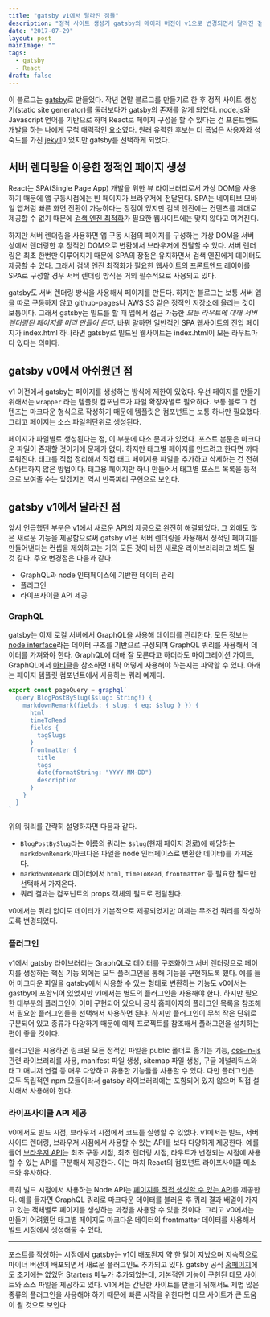 ```yaml
---
title: "gatsby v1에서 달라진 점들"
description: "정적 사이트 생성기 gatsby의 메이저 버전이 v1으로 변경되면서 달라진 점에 대한 글."
date: "2017-07-29"
layout: post
mainImage: ""
tags:
  - gatsby
  - React
draft: false
---
```


이 블로그는 [gatsby](https://www.gatsbyjs.org/)로 만들었다. 작년 연말 블로그를 만들기로 한 후 정적 사이트 생성기(static site generator)를 둘러보다가 gatsby의 존재를 알게 되었다. node.js와 Javascript 언어를 기반으로 하며 React로 페이지 구성을 할 수 있다는 건 프론트엔드 개발을 하는 나에게 무척 매력적인 요소였다. 원래 유력한 후보는 더 폭넓은 사용자와 성숙도를 가진 [jekyll](https://jekyllrb.com/)이었지만 gatsby를 선택하게 되었다.

## 서버 렌더링을 이용한 정적인 페이지 생성

React는 SPA(Single Page App) 개발을 위한 뷰 라이브러리로서 가상 DOM을 사용하기 때문에 앱 구동시점에는 빈 페이지가 브라우저에 전달된다. SPA는 네이티브 모바일 앱처럼 빠른 화면 전환이 가능하다는 장점이 있지만 검색 엔진에는 컨텐츠를 제대로 제공할 수 없기 때문에 [검색 엔진 최적화](https://ko.wikipedia.org/wiki/%EA%B2%80%EC%83%89_%EC%97%94%EC%A7%84_%EC%B5%9C%EC%A0%81%ED%99%94)가 필요한 웹사이트에는 맞지 않다고 여겨진다.

하지만 서버 렌더링을 사용하면 앱 구동 시점의 페이지를 구성하는 가상 DOM을 서버 상에서 렌더링한 후 정적인 DOM으로 변환해서 브라우저에 전달할 수 있다. 서버 렌더링은 최초 한번만 이루어지기 때문에 SPA의 장점은 유지하면서 검색 엔진에게 데이터도 제공할 수 있다. 그래서 검색 엔진 최적화가 필요한 웹사이트의 프론트엔드 레이어를 SPA로 구성할 경우 서버 렌더링 방식은 거의 필수적으로 사용되고 있다.

gatsby도 서버 렌더링 방식을 사용해서 페이지를 만든다. 하지만 블로그는 보통 서버 앱을 따로 구동하지 않고 github-pages나 AWS S3 같은 정적인 저장소에 올리는 것이 보통이다. 그래서 gatsby는 빌드를 할 때 앱에서 접근 가능한 *모든 라우트에 대해 서버 렌더링된 페이지를 미리 만들어 둔다*. 바꿔 말하면 일반적인 SPA 웹사이트의 진입 페이지가 index.html 하나라면 gatsby로 빌드된 웹사이트는 index.html이 모든 라우트마다 있다는 의미다.

## gatsby v0에서 아쉬웠던 점

v1 이전에서 gatsby는 페이지를 생성하는 방식에 제한이 있었다. 우선 페이지를 만들기 위해서는 `wrapper` 라는 템플릿 컴포넌트가 파일 확장자별로 필요하다. 보통 블로그 컨텐츠는 마크다운 형식으로 작성하기 때문에 템플릿은 컴포넌트는 보통 하나만 필요했다. 그리고 페이지는 소스 파일위단위로 생성된다.

페이지가 파일별로 생성된다는 점, 이 부분에 다소 문제가 있었다. 포스트 본문은 마크다운 파일이 존재할 것이기에 문제가 없다. 하지만 태그별 페이지를 만드려고 한다면 까다로워진다. 태그를 직접 정리해서 직접 태그 페이지용 파일을 추가하고 삭제하는 건 전혀 스마트하지 않은 방법이다. 태그용 페이지만 하나 만들어서 태그별 포스트 목록을 동적으로 보여줄 수는 있겠지만 역시 반쪽짜리 구현으로 보인다.

## gatsby v1에서 달라진 점

앞서 언급했던 부분은 v1에서 새로운 API의 제공으로 완전히 해결되었다. 그 외에도 많은 새로운 기능을 제공함으로써 gatsby v1은 서버 렌더링을 사용해서 정적인 페이지를 만들어낸다는 컨셉을 제외하고는 거의 모든 것이 바뀐 새로운 라이브러리라고 봐도 될 것 같다. 주요 변경점은 다음과 같다.

- GraphQL과 node 인터페이스에 기반한 데이터 관리
- 플러그인
- 라이프사이클 API 제공

### GraphQL

gatsby는 이제 로컬 서버에서 GraphQL을 사용해 데이터를 관리한다. 모든 정보는 [node interface](https://www.gatsbyjs.org/docs/node-interface/)라는 데이터 구조를 기반으로 구성되며 GraphQL 쿼리를 사용해서 데이터를 가져와야 한다. GraphQL에 대해 잘 모른다고 하더라도 마이그레이션 가이드, GraphQL에서 [아티클](https://www.gatsbyjs.org/blog/2017-07-19-creating-a-blog-with-gatsby/)을 참조하면 대략 어떻게 사용해야 하는지는 파악할 수 있다. 아래는 페이지 템플릿 컴포넌트에서 사용하는 쿼리 예제다.

```javascript
export const pageQuery = graphql`
  query BlogPostBySlug($slug: String!) {
    markdownRemark(fields: { slug: { eq: $slug } }) {
      html
      timeToRead
      fields {
        tagSlugs
      }
      frontmatter {
        title
        tags
        date(formatString: "YYYY-MM-DD")
        description
      }
    }
  }
`
```

위의 쿼리를 간략히 설명하자면 다음과 같다.

- `BlogPostBySlug`라는 이름의 쿼리는 `$slug`(현재 페이지 경로)에 해당하는 `markdownRemark`(마크다운 파일을 node 인터페이스로 변환한 데이터)를 가져온다.
- `markdownRemark` 데이터에서 `html`, `timeToRead`, `frontmatter` 등 필요한 필드만 선택해서 가져온다.
- 쿼리 결과는 컴포넌트의 props 객체의 필드로 전달된다.

v0에서는 쿼리 없이도 데이터가 기본적으로 제공되었지만 이제는 무조건 쿼리를 작성하도록 변경되었다.

### 플러그인

v1에서 gatsby 라이브러리는 GraphQL로 데이터를 구조화하고 서버 렌더링으로 페이지를 생성하는 핵심 기능 외에는 모두 플러그인을 통해 기능을 구현하도록 했다. 예를 들어 마크다운 파일을 gatsby에서 사용할 수 있는 형태로 변환하는 기능도 v0에서는 gastby에 포함되어 있었지만 v1에서는 별도의 플러그인을 사용해야 한다. 하지만 필요한 대부분의 플러그인이 이미 구현되어 있으니 공식 홈페이지의 플러그인 목록을 참조해서 필요한 플러그인들을 선택해서 사용하면 된다. 하지만 플러그인이 무척 작은 단위로 구분되어 있고 종류가 다양하기 때문에 예제 프로젝트를 참조해서 플러그인을 설치하는 편이 좋을 것이다.

플러그인을 시용하면 링크된 모든 정적인 파일을 public 폴더로 옮기는 기능, [css-in-js](https://github.com/MicheleBertoli/css-in-js) 관련 라이브러리를 사용, manifest 파일 생성, sitemap 파일 생성, 구글 애널리틱스와 태그 매니저 연결 등 매우 다양하고 유용한 기능들을 사용할 수 있다. 다만 플러그인은 모두 독립적인 npm 모듈이라서 gatsby 라이브러리에는 포함되어 있지 않으며 직접 설치해서 사용해야 한다.

### 라이프사이클 API 제공

v0에서도 빌드 시점, 브라우저 시점에서 코드를 실행할 수 있었다. v1에서는 빌드, 서버 사이드 렌더링, 브라우저 시점에서 사용할 수 있는 API를 보다 다양하게 제공한다. 예를 들어 [브라우저 API](https://www.gatsbyjs.org/docs/browser-apis/)는 최초 구동 시점, 최초 렌더링 시점, 라우트가 변경되는 시점에 사용할 수 있는 API를 구분해서 제공한다. 이는 마치 React의 컴포넌트 라이프사이클 메소드와 유사하다.

특히 빌드 시점에서 사용하는 Node API는 [페이지를 직접 생성할 수 있는 API](https://www.gatsbyjs.org/docs/node-apis/#createPages)를 제공한다. 예를 들자면 GraphQL 쿼리로 마크다운 데이터를 불러온 후 쿼리 결과 배열이 가지고 있는 객체별로 페이지를 생성하는 과정을 사용할 수 있을 것이다. 그리고 v0에서는 만들기 어려웠던 태그별 페이지도 마크다운 데이터의 frontmatter 데이터를 사용해서 빌드 시점에서 생성해둘 수 있다.

---

포스트를 작성하는 시점에서 gatsby는 v1이 배포된지 약 한 달이 지났으며 지속적으로 마이너 버전이 배포되면서 새로운 플러그인도 추가되고 있다. gatsby 공식 [홈페이지](https://www.gatsbyjs.org/)에도 초기에는 없었던 [Starters](https://www.gatsbyjs.org/docs/gatsby-starters/) 메뉴가 추가되었는데, 기본적인 기능이 구현된 데모 사이트와 소스 파일을 제공하고 있다. v1에서는 간단한 사이트를 만들기 위해서도 제법 많은 종류의 플러그인을 사용해야 하기 때문에 빠른 시작을 위한다면 데모 사이트가 큰 도움이 될 것으로 보인다.
